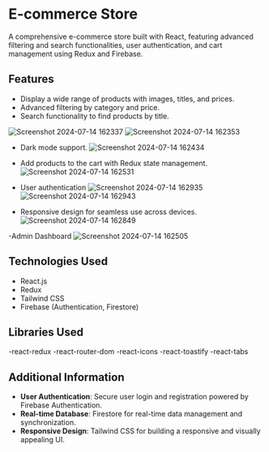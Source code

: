 # E-commerce Store

A comprehensive e-commerce store built with React, featuring advanced filtering and search functionalities, user authentication, and cart management using Redux and Firebase.

## Features

- Display a wide range of products with images, titles, and prices.
- Advanced filtering by category and price.
- Search functionality to find products by title.

![Screenshot 2024-07-14 162337](https://github.com/user-attachments/assets/5443332d-4def-4e45-b8cb-b9a70911ad9a)
![Screenshot 2024-07-14 162353](https://github.com/user-attachments/assets/728ef5e8-79dc-4b78-af58-fe4174d674c1)

- Dark mode support.
![Screenshot 2024-07-14 162434](https://github.com/user-attachments/assets/49214f2b-953a-4e44-a976-dc043701ef24)

- Add products to the cart with Redux state management.
![Screenshot 2024-07-14 162531](https://github.com/user-attachments/assets/b7d8a66b-a711-490c-af52-3838e172b960)

- User authentication 
![Screenshot 2024-07-14 162935](https://github.com/user-attachments/assets/72b9179d-c4e1-4f8b-8833-653b53115d6f)
![Screenshot 2024-07-14 162943](https://github.com/user-attachments/assets/b5af76b1-60a7-4e3b-9349-088b6a946148)

- Responsive design for seamless use across devices.
![Screenshot 2024-07-14 162849](https://github.com/user-attachments/assets/3388239a-a252-45bf-aaff-53ab79865b0b)
  
-Admin Dashboard
![Screenshot 2024-07-14 162505](https://github.com/user-attachments/assets/268aa879-f9cc-4b47-90f8-55dfa64489e2)

## Technologies Used

- React.js
- Redux
- Tailwind CSS
- Firebase (Authentication, Firestore)

## Libraries Used

-react-redux
-react-router-dom
-react-icons
-react-toastify
-react-tabs

## Additional Information

- **User Authentication**: Secure user login and registration powered by Firebase Authentication.
- **Real-time Database**: Firestore for real-time data management and synchronization.
- **Responsive Design**: Tailwind CSS for building a responsive and visually appealing UI.

